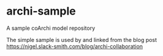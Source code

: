 # archi-sample
A sample coArchi model repository 

The simple sample is used by and linked from the blog post https://nigel.slack-smith.com/blog/archi-collaboration
